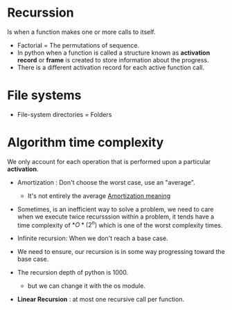 # Recurssion
Is when a function makes one or more calls to itself.
- Factorial = The permutations of sequence.
- In python when a function is called a structure known as **activation record** or **frame** is created to store information about the progress.
- There is a different activation record for each active function call.

# File systems

- File-system directories = Folders

# Algorithm time complexity

We only account for each operation that is performed upon a particular **activation**.

- Amortization : Don't choose the worst case, use an "average".
  - It's not entirely the average <a href="https://yourbasic.org/algorithms/amortized-time-complexity-analysis/">Amortization meaning</a>
- Sometimes, is an inefficient way to solve a problem, we need to care when we execute twice recursssion within a problem,
it tends have a time complexity of $*O*(2^{n})$ which is one of the worst complexity times.

- Infinite recursion: When we don't reach a base case.
- We need to ensure, our recursion is in some way progressing toward the base case.
- The recursion depth of python is 1000.
  - but we can change it with the os module.
- **Linear Recursion** : at most one recursive call per function.
